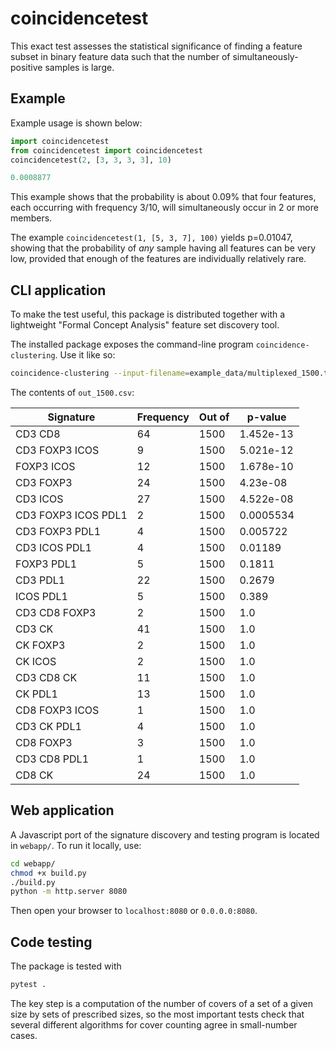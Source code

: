 # coincidencetest
This exact test assesses the statistical significance of finding a feature subset in binary feature data such that the number of simultaneously-positive samples is large.

## Example

Example usage is shown below:
```py
import coincidencetest
from coincidencetest import coincidencetest
coincidencetest(2, [3, 3, 3, 3], 10)

0.0008877
```
This example shows that the probability is about 0.09% that four features, each occurring with frequency 3/10, will simultaneously occur in 2 or more members.

The example `coincidencetest(1, [5, 3, 7], 100)` yields p=0.01047, showing that the probability of *any* sample having all features can be very low, provided that enough of the features are individually relatively rare.

## CLI application
To make the test useful, this package is distributed together with a lightweight "Formal Concept Analysis" feature set discovery tool.

The installed package exposes the command-line program `coincidence-clustering`. Use it like so:
```bash
coincidence-clustering --input-filename=example_data/multiplexed_1500.tsv --output-tsv=out_1500.tsv
```

The contents of `out_1500.csv`:

|Signature             |Frequency|Out of|p-value  |
|----------------------|---------|------|---------|
|CD3 CD8               |64       |1500  |1.452e-13|
|CD3 FOXP3 ICOS        |9        |1500  |5.021e-12|
|FOXP3 ICOS            |12       |1500  |1.678e-10|
|CD3 FOXP3             |24       |1500  |4.23e-08 |
|CD3 ICOS              |27       |1500  |4.522e-08|
|CD3 FOXP3 ICOS PDL1   |2        |1500  |0.0005534|
|CD3 FOXP3 PDL1        |4        |1500  |0.005722 |
|CD3 ICOS PDL1         |4        |1500  |0.01189  |
|FOXP3 PDL1            |5        |1500  |0.1811   |
|CD3 PDL1              |22       |1500  |0.2679   |
|ICOS PDL1             |5        |1500  |0.389    |
|CD3 CD8 FOXP3         |2        |1500  |1.0      |
|CD3 CK                |41       |1500  |1.0      |
|CK FOXP3              |2        |1500  |1.0      |
|CK ICOS               |2        |1500  |1.0      |
|CD3 CD8 CK            |11       |1500  |1.0      |
|CK PDL1               |13       |1500  |1.0      |
|CD8 FOXP3 ICOS        |1        |1500  |1.0      |
|CD3 CK PDL1           |4        |1500  |1.0      |
|CD8 FOXP3             |3        |1500  |1.0      |
|CD3 CD8 PDL1          |1        |1500  |1.0      |
|CD8 CK                |24       |1500  |1.0      |


## Web application
A Javascript port of the signature discovery and testing program is located in `webapp/`. To run it locally, use:

```bash
cd webapp/
chmod +x build.py
./build.py
python -m http.server 8080
```

Then open your browser to `localhost:8080` or `0.0.0.0:8080`.


## Code testing
The package is tested with
```bash
pytest .
```

The key step is a computation of the number of covers of a set of a given size by sets of prescribed sizes, so the most important tests check that several different algorithms for cover counting agree in small-number cases.
